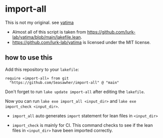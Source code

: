 # import-all

This is not my original. see [yatima](https://github.com/lurk-lab/yatima/blob/main/lakefile.lean)

* Almost all of this script is taken from <https://github.com/lurk-lab/yatima/blob/main/lakefile.lean>.
* <https://github.com/lurk-lab/yatima> is licensed under the MIT license.

## how to use this

Add this repository to your `lakefile`:

```lean
require «import-all» from git
  "https://github.com/Seasawher/import-all" @ "main"
```

Don't forget to run `lake update import-all` after editing the `lakefile`.

Now you can run `lake exe import_all <input_dir>` and `lake exe import_check <input_dir>`.

* `import_all` auto generates `import` statement for lean files in `<input_dir>` 

* `import_check` is mainly for CI. This command checks to see if the lean files in `<input_dir>` have been imported correctly.
